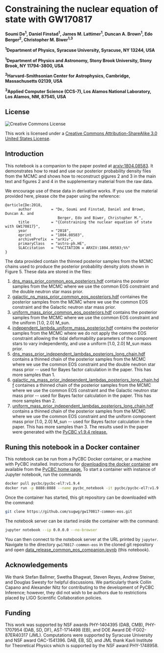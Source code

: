 # Constraining the nuclear equation of state with GW170817

**Soumi De<sup>1</sup>, Daniel Finstad<sup>1</sup>, James M. Lattimer<sup>1</sup>, Duncan A. Brown<sup>1</sup>, Edo Berger<sup>2</sup>, Christopher M. Biwer<sup>1,3</sup>**

**<sup>1</sup>Department of Physics, Syracuse University, Syracuse, NY 13244, USA**

**<sup>1</sup>Department of Physics and Astronomy, Stony Brook University, Stony Brook, NY 11794-3800, USA**

**<sup>2</sup>Harvard-Smithsonian Center for Astrophysics, Cambridge, Massachusetts 02139, USA**

**<sup>3</sup>Applied Computer Science (CCS-7), Los Alamos National Laboratory, Los Alamos, NM, 87545, USA**

## License

![Creative Commons License](https://i.creativecommons.org/l/by-sa/3.0/us/88x31.png "Creative Commons License")

This work is licensed under a [Creative Commons Attribution-ShareAlike 3.0 United States License](http://creativecommons.org/licenses/by-sa/3.0/us/).

## Introduction

This notebook is a companion to the paper posted at [arxiv:1804.08583](https://arxiv.org/abs/1804.08583). It demonstrates how to read and use our posterior probability density files from the MCMC and shows how to reconstruct gigures 2 and 3 in the main text and figures 2 and 4 in the supplementary material from the raw data.

We encourage use of these data in derivative works. If you use the material provided here, please cite the paper using the reference:
```
@article{De:2018,
      author         = "De, Soumi and Finstad, Daniel and Brown, Duncan A. and
                        Berger, Edo and Biwer, Christopher M.",
      title          = "{Constraining the nuclear equation of state with GW170817}",
      year           = "2018",
      eprint         = "1804.08583",
      archivePrefix  = "arXiv",
      primaryClass   = "astro-ph.HE",
      SLACcitation   = "%%CITATION = ARXIV:1804.08583;%%"
}
```

The data provided contain the thinned posterior samples from the MCMC chains used to produce the posterior probability density plots shown in Figure 5. These data are stored in the files:

 1. [dns_mass_prior_common_eos_posteriors.hdf](https://github.com/sugwg/gw170817-common-eos/blob/master/dns_mass_prior_common_eos_posteriors.hdf)  contains the posterior samples from the MCMC where we use the common EOS constraint and the double neutron star mass prior.
 2. [galactic_ns_mass_prior_common_eos_posteriors.hdf](https://github.com/sugwg/gw170817-common-eos/blob/master/galactic_ns_mass_prior_common_eos_posteriors.hdf) containes the posterior samples from the MCMC where we use the common EOS constraint and the Galactic neutron star mass prior.
 3. [uniform_mass_prior_common_eos_posteriors.hdf](https://github.com/sugwg/common-eos/blob/master/uniform_mass_prior_common_eos_posteriors.hdf) contains the posterior samples from the MCMC where we use the common EOS constraint and the uniform [1.0, 2.0] M_sun.
 4. [independent_lambda_uniform_mass_posterior.hdf](https://github.com/sugwg/common-eos/blob/master/independent_lambda_uniform_mass_posterior.hdf) contains the posterior samples from the MCMC where we do not apply the common EOS constraint allowing the tidal deformability parameters of the component stars to vary independently, and use a uniform [1.0, 2.0] M_sun mass prior.
 5. [dns_mass_prior_independent_lambdas_posteriors_long_chain.hdf](https://github.com/sugwg/common-eos/blob/master/dns_mass_prior_independent_lambdas_posteriors_long_chain.hdf) contains a thinned chain of the posterior samples from the MCMC where we use the common EOS constraint and the double neutron star mass prior -- used for Bayes factor calculation in the paper. This has more samples than 1.
 6. [galactic_ns_mass_prior_independent_lambdas_posteriors_long_chain.hdf](https://github.com/sugwg/common-eos/blob/master/galactic_ns_mass_prior_independent_lambdas_posteriors_long_chain.hdf) containes a thinned chain of the posterior samples from the MCMC where we use the common EOS constraint and the Galactic neutron star mass prior -- used for Bayes factor calculation in the paper. This has more samples than 2.
 7. [uniform_mass_prior_independent_lambdas_posteriors_long_chain.hdf](https://github.com/sugwg/common-eos/blob/master/uniform_mass_prior_independent_lambdas_posteriors_long_chain.hdf) contains a thinned chain of the posterior samples from the MCMC where we use the common EOS constraint and the uniform component mass prior [1.0, 2.0] M_sun -- used for Bayes factor calculation in the paper. This has more samples than 3.
The results used in the paper were generated with the [PyCBC v1.9.4 release.](https://github.com/gwastro/pycbc/releases/tag/v1.9.4)

## Runing this notebook in a Docker container

This notebook can be run from a PyCBC Docker container, or a machine with PyCBC installed. Instructions for [downloading the docker container](http://gwastro.github.io/pycbc/latest/html/docker.html) are available from the [PyCBC home page.](https://pycbc.org/) To start a container with instance of Jupyter notebook, run the commands
```sh
docker pull pycbc/pycbc-el7:v1.9.4
docker run -p 8888:8888 --name pycbc_notebook -it pycbc/pycbc-el7:v1.9.4 /bin/bash -l
```
Once the container has started, this git repository can be downloaded with the command:
```sh
git clone https://github.com/sugwg/gw170817-common-eos.git
```
The notebook server can be started inside the container with the command:
```sh
jupyter notebook --ip 0.0.0.0 --no-browser
```
You can then connect to the notebook server at the URL printed by ``jupyter``. Navigate to the directory `gw170817-common-eos` in the cloned git repository and open [data_release_common_eos_companion.ipynb](https://github.com/sugwg/gw170817-common-eos/blob/master/data_release_common_eos_companion.ipynb) (this notebook).

## Acknowledgements

We thank Stefan Ballmer, Swetha Bhagwat, Steven Reyes, Andrew Steiner, and Douglas Swesty for helpful discussions. We particularly thank Collin Capano and Alexander Nitz for contributing to the development of PyCBC Inference; however, they did not wish to be authors due to restrictions placed by LIGO Scientific Collaboration policies.


## Funding

This work was supported by NSF awards PHY-1404395 (DAB, CMB), PHY-1707954 (DAB, SD, DF), AST-1714498 (EB), and DOE Award DE-FG02-87ER40317 (JML). Computations were supported by Syracuse University and NSF award OAC-1541396. DAB, EB, SD, and JML thank Kavli Institute for Theoretical Physics which is supported by the NSF award PHY-1748958.
